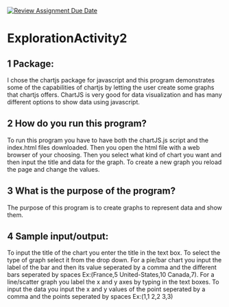 [![Review Assignment Due Date](https://classroom.github.com/assets/deadline-readme-button-24ddc0f5d75046c5622901739e7c5dd533143b0c8e959d652212380cedb1ea36.svg)](https://classroom.github.com/a/kCrKdl4V)
# ExplorationActivity2
## 1 Package:
I chose the chartjs package for javascript and this program demonstrates some of the capabilities of chartjs by letting the user create some graphs that chartjs offers. ChartJS is very good for data visualization and has many different options to show data using javascript.
## 2 How do you run this program? 
To run this program you have to have both the chartJS.js script and the index.html files downloaded. Then you open the html file with a web browser of your choosing. Then you select what kind of chart you want and then input the title and data for the graph. To create a new graph you reload the page and change the values.
## 3 What is the purpose of the program?
The purpose of this program is to create graphs to represent data and show them.
## 4 Sample input/output:
To input the title of the chart you enter the title in the text box. To select the type of graph select it from the drop down. For a pie/bar chart you input the label of the bar and then its value seperated by a comma and the different bars seperated by spaces Ex:(France,5 United-States,10 Canada,7). For a line/scatter graph you label the x and y axes by typing in the text boxes. To input the data you input the x and y values of the point seperated by a comma and the points seperated by spaces Ex:(1,1 2,2 3,3)
